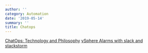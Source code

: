 ```yaml
---
author: ''
category: Automation
date: '2019-05-14'
summary: ''
title: Chatops
---
```

 
 [ChatOps: Technology and Philosophy](https://www.youtube.com/watch?v=IhzxnY7FIvg)
 [vSphere Alarms with slack and stackstorm](https://www.greenreedtech.com/vsphere-alarms-with-slack-and-stackstorm/)
 
 